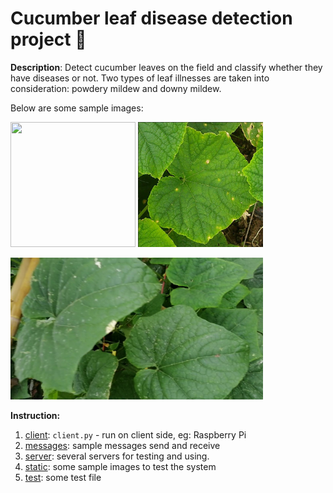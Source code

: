 # Cucumber leaf disease detection project :cucumber:

__Description__: Detect cucumber leaves on the field and classify whether they have diseases or not. Two types of leaf illnesses are taken into consideration: powdery mildew and downy mildew. 

Below are some sample images:

<img src="/static/cucumber-1.jpg" width="200" height="200"> <img src="/static/cucumber-2.jpg" width="200" height="200">

<img src="/static/cucumber-6.jpg" height="227">

__Instruction:__

1. [client](client): `client.py` - run on client side, eg: Raspberry Pi
2. [messages](messages): sample messages send and receive 
3. [server](server): several servers for testing and using. 
4. [static](static): some sample images to test the system
5. [test](test): some test file 
